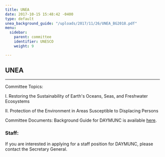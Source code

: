 ```yaml
---
title: UNEA
date: 2017-10-15 15:48:42 -0400
type: default
unea_background_guide: "/uploads/2017/11/26/UNEA_BG2018.pdf"
menu:
  sidebar:
    parent: committee
    identifier: UNESCO
    weight: 9

---
```

## UNEA

---

Committee Topics:

I. Restoring the Sustainability of Earth's Oceans, Seas, and Freshwater Ecosystems

II. Protection of the Environment in Areas Susceptible to Displacing Persons

Committee Documents: Background Guide for DAYMUNC is available [here](https://files.acrobat.com/a/preview/abf7e61b-0e22-446d-bb3b-9e26a76b9baf "UNEA Background Guide").

### Staff:

If you are interested in applying for a staff position for DAYMUNC, please contact the Secretary General.